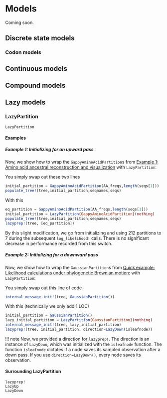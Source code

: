 # Models

Coming soon.

## Discrete state models

### Codon models

## Continuous models

## Compound models

## Lazy models

### LazyPartition

```@docs; canonical=false
LazyPartition
```

#### Examples

##### Example 1: Initializing for an upward pass
Now, we show how to wrap the `GappyAminoAcidPartition`s from [Example 1: Amino acid ancestral reconstruction and visualization](@ref) with `LazyPartition`:

You simply swap out these two lines
```julia
initial_partition = GappyAminoAcidPartition(AA_freqs,length(seqs[1]))
populate_tree!(tree,initial_partition,seqnames,seqs)
```

With this
```julia
eq_partition = GappyAminoAcidPartition(AA_freqs,length(seqs[1]))
initial_partition = LazyPartition{GappyAminoAcidPartition}(nothing)
populate_tree!(tree,initial_partition,seqnames,seqs)
lazyprep!(tree, [eq_partition])
```

By this slight modification, we go from initializing and using 212 partitions to 7 during the subsequent `log_likelihood!` calls. There is no significant decrease in performance recorded from this switch.

##### Example 2: Initializing for a downward pass
Now, we show how to wrap the `GaussianPartition`s from [Quick example: Likelihood calculations under phylogenetic Brownian motion:](@ref) with `LazyPartition`:

You simply swap out this line of code
```julia
internal_message_init!(tree, GaussianPartition())
```

With this (technically we only add 1 LOC)
```julia
initial_partition = GaussianPartition()
lazy_initial_partition = LazyPartition{GaussianPartition}(nothing)
internal_message_init!(tree, lazy_initial_partition)
lazyprep!(tree, initial_partition, direction=LazyDown(isleafnode))
```
!!! note
    Now, we provided a direction for `lazyprep!`. The direction is an instance of `LazyDown`, which was initialized with the `isleafnode` function. The function `isleafnode` dictates if a node saves its sampled observation after a down pass. If you use `direction=LazyDown()`, every node saves its observation.

#### Surrounding LazyPartition
```@docs; canonical=false
lazyprep!
LazyUp
LazyDown
```